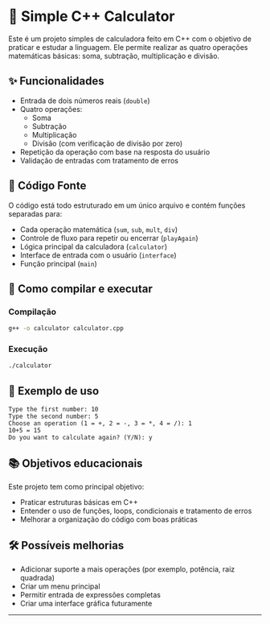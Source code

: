 # 🧮 Simple C++ Calculator

Este é um projeto simples de calculadora feito em C++ com o objetivo de praticar e estudar a linguagem. Ele permite realizar as quatro operações matemáticas básicas: soma, subtração, multiplicação e divisão.

## ✨ Funcionalidades

- Entrada de dois números reais (`double`)
- Quatro operações:
  - Soma
  - Subtração
  - Multiplicação
  - Divisão (com verificação de divisão por zero)
- Repetição da operação com base na resposta do usuário
- Validação de entradas com tratamento de erros

## 📄 Código Fonte

O código está todo estruturado em um único arquivo e contém funções separadas para:
- Cada operação matemática (`sum`, `sub`, `mult`, `div`)
- Controle de fluxo para repetir ou encerrar (`playAgain`)
- Lógica principal da calculadora (`calculator`)
- Interface de entrada com o usuário (`interface`)
- Função principal (`main`)

## 🔧 Como compilar e executar

### Compilação

```bash
g++ -o calculator calculator.cpp
```

### Execução

```bash
./calculator
```

## 🧠 Exemplo de uso

```text
Type the first number: 10
Type the second number: 5
Choose an operation (1 = +, 2 = -, 3 = *, 4 = /): 1
10+5 = 15
Do you want to calculate again? (Y/N): y
```

## 📚 Objetivos educacionais

Este projeto tem como principal objetivo:
- Praticar estruturas básicas em C++
- Entender o uso de funções, loops, condicionais e tratamento de erros
- Melhorar a organização do código com boas práticas

## 🛠️ Possíveis melhorias

- Adicionar suporte a mais operações (por exemplo, potência, raiz quadrada)
- Criar um menu principal
- Permitir entrada de expressões completas
- Criar uma interface gráfica futuramente

---
